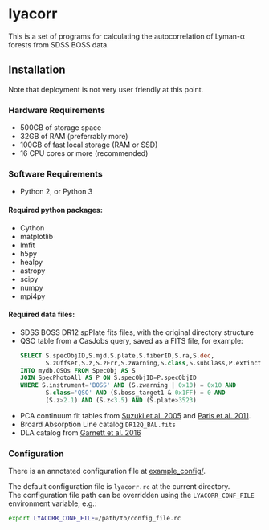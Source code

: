 # lyacorr
This is a set of programs for calculating the autocorrelation of Lyman-α forests from SDSS BOSS data.

## Installation

Note that deployment is not very user friendly at this point.

### Hardware Requirements
- 500GB of storage space
- 32GB of RAM (preferrably more)
- 100GB of fast local storage (RAM or SSD)
- 16 CPU cores or more (recommended)

### Software Requirements
- Python 2, or Python 3

#### Required python packages:
- Cython
- matplotlib
- lmfit
- h5py
- healpy
- astropy
- scipy
- numpy
- mpi4py

#### Required data files:
- SDSS BOSS DR12 spPlate fits files, with the original directory structure
- QSO table from a CasJobs query, saved as a FITS file, for example:  
  ```SQL
  SELECT S.specObjID,S.mjd,S.plate,S.fiberID,S.ra,S.dec,
         S.zOffset,S.z,S.zErr,S.zWarning,S.class,S.subClass,P.extinction_g
  INTO mydb.QSOs FROM SpecObj AS S
  JOIN SpecPhotoAll AS P ON S.specObjID=P.specObjID
  WHERE S.instrument='BOSS' AND (S.zwarning | 0x10) = 0x10 AND
         S.class='QSO' AND (S.boss_target1 & 0x1FF) = 0 AND
         (S.z>2.1) AND (S.z<3.5) AND (S.plate>3523)
  ```
- PCA continuum fit tables from [Suzuki et al. 2005][suzuki] and [Paris et al. 2011][paris].
- Broard Absorption Line catalog `DR12Q_BAL.fits`
- DLA catalog from [Garnett et al. 2016][garnett]

[paris]:https://arxiv.org/abs/1104.2024
[suzuki]:http://iopscience.iop.org/article/10.1086/426062/meta
[garnett]:https://arxiv.org/abs/1605.04460

### Configuration

There is an annotated configuration file at [example_config/](example_config/).

The default configuration file is `lyacorr.rc` at the current directory.  
The configuration file path can be overridden using the `LYACORR_CONF_FILE` environment variable, e.g.:
```bash
export LYACORR_CONF_FILE=/path/to/config_file.rc
```


